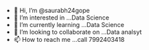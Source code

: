 - 👋 Hi, I’m @saurabh24gope
- 👀 I’m interested in ...Data Science
- 🌱 I’m currently learning ...Data Science
- 💞️ I’m looking to collaborate on ...Data analsyt
- 📫 How to reach me ...call 7992403418

<!---
saurabh24gope/saurabh24gope is a ✨ special ✨ repository because its `README.md` (this file) appears on your GitHub profile.
You can click the Preview link to take a look at your changes.
--->
